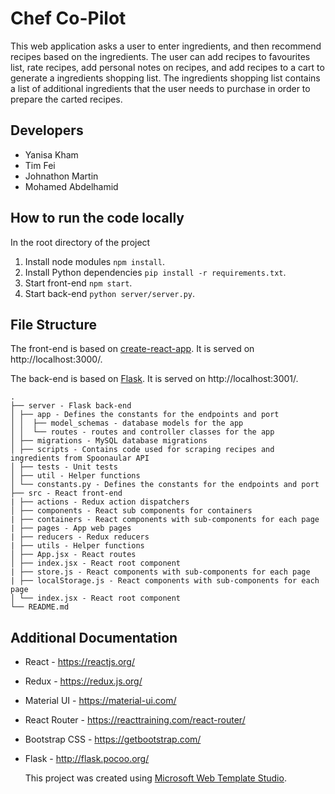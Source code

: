 # Chef Co-Pilot 

This web application asks a user to enter ingredients, and then recommend recipes based on the ingredients. The user can
add recipes to favourites list, rate recipes, add personal notes on recipes, and add recipes to a cart to generate a ingredients shopping list. The ingredients shopping list contains a list of additional ingredients that the user needs to purchase in order to prepare the carted recipes.

## Developers
- Yanisa Kham
- Tim Fei
- Johnathon Martin
- Mohamed Abdelhamid

## How to run the code locally

In the root directory of the project

1. Install node modules `npm install`.
2. Install Python dependencies `pip install -r requirements.txt`.
3. Start front-end `npm start`.
4. Start back-end `python server/server.py`.

## File Structure

The front-end is based on [create-react-app](https://github.com/facebook/create-react-app). It is served on http://localhost:3000/.

The back-end is based on [Flask](https://github.com/pallets/flask). It is served on http://localhost:3001/.

```
.
├── server - Flask back-end
│ ├── app - Defines the constants for the endpoints and port
│ │  ├── model_schemas - database models for the app
│ │  └── routes - routes and controller classes for the app
│ ├── migrations - MySQL database migrations
│ ├── scripts - Contains code used for scraping recipes and ingredients from Spoonaular API
│ ├── tests - Unit tests
│ ├── util - Helper functions
│ └── constants.py - Defines the constants for the endpoints and port
├── src - React front-end
| ├── actions - Redux action dispatchers
│ ├── components - React sub components for containers
| ├── containers - React components with sub-components for each page 
| ├── pages - App web pages
| ├── reducers - Redux reducers
| ├── utils - Helper functions 
│ ├── App.jsx - React routes
│ ├── index.jsx - React root component
| ├── store.js - React components with sub-components for each page 
| ├── localStorage.js - React components with sub-components for each page 
│ └── index.jsx - React root component
└── README.md
```

## Additional Documentation

- React - https://reactjs.org/
- Redux - https://redux.js.org/
- Material UI - https://material-ui.com/
- React Router - https://reacttraining.com/react-router/
- Bootstrap CSS - https://getbootstrap.com/
- Flask - http://flask.pocoo.org/

  This project was created using [Microsoft Web Template Studio](https://github.com/Microsoft/WebTemplateStudio).
